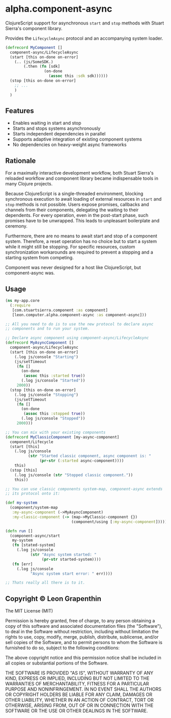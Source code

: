 # alpha.component-async

ClojureScript support for asynchronous `start` and `stop` methods with Stuart Sierra's component library. 

Provides the `LifecycleAsync` protocol and an accompanying system loader. 

```clojure
(defrecord MyComponent []
  component-async/LifecycleAsync
  (start [this on-done on-error]
    (.. (js/SomeSDK.)
        (.then (fn [sdk]
                 (on-done 
                   (assoc this :sdk sdk))))))
  (stop [this on-done on-error]
    ;; ...
    )
  )
````

## Features
- Enables waiting in start and stop
- Starts and stops systems asynchronously
- Starts independent dependencies in parallel
- Supports adaptive integration of existing component systems
- No dependencies on heavy-weight async frameworks

## Rationale
For a maximally interactive development workflow, both Stuart Sierra's reloaded workflow and component library became indispensable tools in many Clojure projects.

Because ClojureScript is a single-threaded environment, blocking synchronous execution to await loading of external resources in `start` and `stop` methods is not possible.  Users expose promises, callbacks and channels from their components, delegating the waiting to their dependents.  For every operation, even in the post-start phase, such promises have to be unwrapped.  This leads to unpleasant boilerplate and ceremony.  

Furthermore, there are no means to await start and stop of a component system.  Therefore, a reset operation has no choice but to start a system while it might still be stopping.  For specific resources, custom synchronization workarounds are required to prevent a stopping and a starting system from competing.

Component was never designed for a host like ClojureScript, but component-async was.

## Usage
```clojure
(ns my-app.core
  (:require
   [com.stuartsierra.component :as component]
   [leon.computer.alpha.component-async :as component-async]))

;; All you need to do is to use the new protocol to declare async
;; components and to run your system.

;; Declare async component using component-async/LifecycleAsync
(defrecord MyAsyncComponent []
  component-async/LifecycleAsync
  (start [this on-done on-error]
    (.log js/console "Starting")
    (js/setTimeout
     (fn []
       (on-done
        (assoc this :started true))
       (.log js/console "Started"))
     2000))
  (stop [this on-done on-error]
    (.log js/console "Stopping")
    (js/setTimeout
     (fn []
       (on-done
        (assoc this :stopped true))
       (.log js/console "Stopped"))
     2000)))

;; You can mix with your existing components
(defrecord MyClassicComponent [my-async-component]
  component/Lifecycle
  (start [this]
    (.log js/console
          (str "Started classic component, async component is: "
               (pr-str (:started async-component))))
    this)
  (stop [this]
    (.log js/console (str "Stopped classic component."))
    this))

;; You can use classic components system-map, component-async extends
;; its protocol onto it:

(def my-system
  (component/system-map
   :my-async-component (->MyAsyncComponent)
   :my-classic-component (-> (map->MyClassic-component {})
                             (component/using [:my-async-component]))))

(defn run []
  (component-async/start
   my-system
   (fn [stated-system]
     (.log js/console
           (str "Async system started: "
                (pr-str started-system))))
   (fn [err]
     (.log js/console
           "Async system start error: " err))))

;; Thats really all there is to it.
```


## Copyright © Leon Grapenthin
The MIT License (MIT)

Permission is hereby granted, free of charge, to any person obtaining a copy of this software and associated documentation files (the "Software"), to deal in the Software without restriction, including without limitation the rights to use, copy, modify, merge, publish, distribute, sublicense, and/or sell copies of the Software, and to permit persons to whom the Software is furnished to do so, subject to the following conditions:

The above copyright notice and this permission notice shall be included in all copies or substantial portions of the Software.

THE SOFTWARE IS PROVIDED "AS IS", WITHOUT WARRANTY OF ANY KIND, EXPRESS OR IMPLIED, INCLUDING BUT NOT LIMITED TO THE WARRANTIES OF MERCHANTABILITY, FITNESS FOR A PARTICULAR PURPOSE AND NONINFRINGEMENT. IN NO EVENT SHALL THE AUTHORS OR COPYRIGHT HOLDERS BE LIABLE FOR ANY CLAIM, DAMAGES OR OTHER LIABILITY, WHETHER IN AN ACTION OF CONTRACT, TORT OR OTHERWISE, ARISING FROM, OUT OF OR IN CONNECTION WITH THE SOFTWARE OR THE USE OR OTHER DEALINGS IN THE SOFTWARE.

